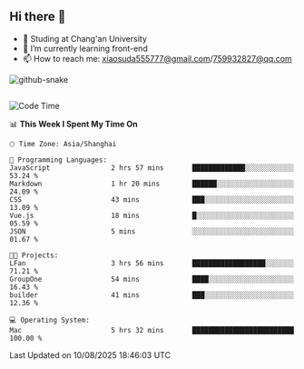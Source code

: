 ## Hi there 👋
- 🏫 Studing at Chang'an University
- 🌱 I’m currently learning front-end
- 📫 How to reach me: xiaosuda555777@gmail.com/759932827@qq.com
<!--
**Lotterng/Lotterng** is a ✨ _special_ ✨ repository because its `README.md` (this file) appears on your GitHub profile.
Here are some ideas to get you started:
- 🔭 I’m currently working on ...
- 🌱 I’m currently learning ...
- 👯 I’m looking to collaborate on ...
- 🤔 I’m looking for help with ...
- 💬 Ask me about ...
- 📫 How to reach me: ...
- 😄 Pronouns: ...
- ⚡ Fun fact: ...
-->
</div>

<!-- Snake Code Contribution Map 贪吃蛇代码贡献图 -->
  <picture>
    <source media="(prefers-color-scheme: dark)" srcset="https://cdn.jsdelivr.net/gh/sun0225SUN/sun0225SUN/profile-snake-contrib/github-contribution-grid-snake-dark.svg" />
    <source media="(prefers-color-scheme: light)" srcset="https://cdn.jsdelivr.net/gh/sun0225SUN/sun0225SUN/profile-snake-contrib/github-contribution-grid-snake.svg" />
    <img alt="github-snake" src="https://cdn.jsdelivr.net/gh/sun0225SUN/sun0225SUN/profile-snake-contrib/github-contribution-grid-snake-dark.svg" />
  </picture>

</div>

##

<!--START_SECTION:waka-->
![Code Time](http://img.shields.io/badge/Code%20Time-6%20hrs%2021%20mins-blue)

📊 **This Week I Spent My Time On** 

```text
🕑︎ Time Zone: Asia/Shanghai

💬 Programming Languages: 
JavaScript               2 hrs 57 mins       █████████████░░░░░░░░░░░░   53.24 % 
Markdown                 1 hr 20 mins        ██████░░░░░░░░░░░░░░░░░░░   24.09 % 
CSS                      43 mins             ███░░░░░░░░░░░░░░░░░░░░░░   13.09 % 
Vue.js                   18 mins             █░░░░░░░░░░░░░░░░░░░░░░░░   05.59 % 
JSON                     5 mins              ░░░░░░░░░░░░░░░░░░░░░░░░░   01.67 % 

🐱‍💻 Projects: 
LFan                     3 hrs 56 mins       ██████████████████░░░░░░░   71.21 % 
GroupOne                 54 mins             ████░░░░░░░░░░░░░░░░░░░░░   16.43 % 
builder                  41 mins             ███░░░░░░░░░░░░░░░░░░░░░░   12.36 % 

💻 Operating System: 
Mac                      5 hrs 32 mins       █████████████████████████   100.00 % 
```


 Last Updated on 10/08/2025 18:46:03 UTC
<!--END_SECTION:waka-->

